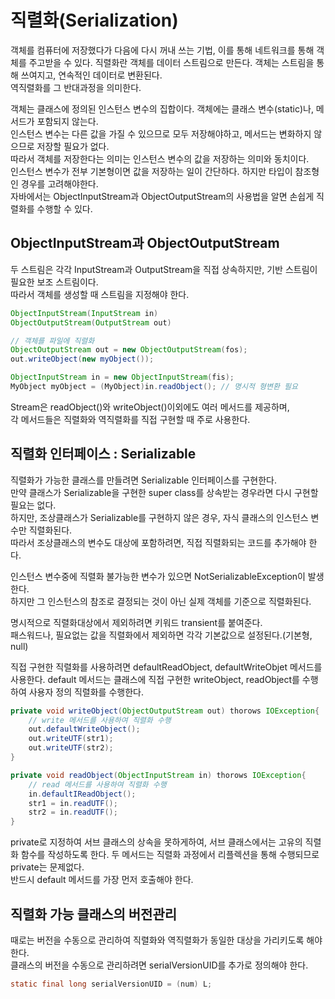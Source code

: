 # 직렬화(Serialization)

객체를 컴퓨터에 저장했다가 다음에 다시 꺼내 쓰는 기법, 이를 통해 네트워크를 통해 객체를 주고받을 수 있다.
직렬화란 객체를 데이터 스트림으로 만든다. 객체는 스트림을 통해 쓰여지고, 연속적인 데이터로 변환된다.   
역직렬화를 그 반대과정을 의미한다.

객체는 클래스에 정의된 인스턴스 변수의 집합이다. 객체에는 클래스 변수(static)나, 메서드가 포함되지 않는다.    
인스턴스 변수는 다른 값을 가질 수 있으므로 모두 저장해야하고, 메서드는 변화하지 않으므로 저장할 필요가 없다.  
따라서 객체를 저장한다는 의미는 인스턴스 변수의 값을 저장하는 의미와 동치이다.    
인스턴스 변수가 전부 기본형이면 값을 저장하는 일이 간단하다. 하지만 타입이 참조형인 경우를 고려해야한다.     
자바에서는 ObjectInputStream과 ObjectOutputStream의 사용법을 알면 손쉽게 직렬화를 수행할 수 있다.     

## ObjectInputStream과 ObjectOutputStream

두 스트림은 각각 InputStream과 OutputStream을 직접 상속하지만, 기반 스트림이 필요한 보조 스트림이다.    
따라서 객체를 생성할 때 스트림을 지정해야 한다.

```java
ObjectInputStream(InputStream in)
ObjectOutputStream(OutputStream out)
```

```java
// 객체를 파일에 직렬화
ObjectOutputStream out = new ObjectOutputStream(fos);
out.writeObject(new myObject());

ObjectInputStream in = new ObjectInputStream(fis);
MyObject myObject = (MyObject)in.readObject(); // 명시적 형변환 필요
```

Stream은 readObject()와 writeObject()이외에도 여러 메서드를 제공하며,    
각 메서드들은 직렬화와 역직렬화를 직접 구현할 때 주로 사용한다.

## 직렬화 인터페이스 : Serializable

직렬화가 가능한 클래스를 만들려면 Serializable 인터페이스를 구현한다.    
만약 클래스가 Serializable을 구현한 super class를 상속받는 경우라면 다시 구현할 필요는 없다.     
하지만, 조상클래스가 Serializable를 구현하지 않은 경우, 자식 클래스의 인스턴스 변수만 직렬화된다.   
따라서 조상클래스의 변수도 대상에 포함하려면, 직접 직렬화되는 코드를 추가해야 한다.

인스턴스 변수중에 직렬화 불가능한 변수가 있으면 NotSerializableException이 발생한다.   
하지만 그 인스턴스의 참조로 결정되는 것이 아닌 실제 객체를 기준으로 직렬화된다.

명시적으로 직렬화대상에서 제외하려면 키워드 transient를 붙여준다.    
패스워드나, 필요없는 값을 직렬화에서 제외하면 각각 기본값으로 설정된다.(기본형, null)     

직접 구현한 직렬화를 사용하려면 defaultReadObject, defaultWriteObjet 메서드를 사용한다.
default 메서드는 클래스에 직접 구현한 writeObject, readObject를 수행하여 사용자 정의 직렬화를 수행한다.
```java
private void writeObject(ObjectOutputStream out) thorows IOException{
    // write 메서드를 사용하여 직렬화 수행
    out.defaultWriteObject();
    out.writeUTF(str1);
    out.writeUTF(str2);
}

private void readObject(ObjectInputStream in) thorows IOException{
    // read 메서드를 사용하여 직렬화 수행
    in.defaultIReadObject();    
    str1 = in.readUTF();
    str2 = in.readUTF();
}
```
private로 지정하여 서브 클래스의 상속을 못하게하여, 서브 클래스에서는 고유의 직렬화 함수를 작성하도록 한다.
두 메서드는 직렬화 과정에서 리플렉션을 통해 수행되므로 private는 문제없다.   
반드시 default 메서드를 가장 먼저 호출해야 한다.

## 직렬화 가능 클래스의 버전관리
때로는 버전을 수동으로 관리하여 직렬화와 역직렬화가 동일한 대상을 가리키도록 해야한다.    
클래스의 버전을 수동으로 관리하려면 serialVersionUID를 추가로 정의해야 한다.      

```java
static final long serialVersionUID = (num) L;

```
